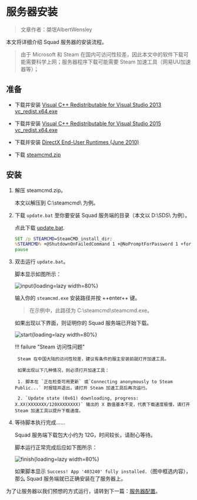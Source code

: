 # 服务器安装

> 文章作者：桀氓AlbertWensley

本文将详细介绍 Squad 服务器的安装流程。

> 由于 Microsoft 和 Steam 在国内可访问性较差，因此本文中的软件下载可能需要科学上网；服务器程序下载可能需要 Steam 加速工具（网易UU加速器等）；

## 准备

- 下载并安装 [Visual C++ Redistributable for Visual Studio 2013 vc_redist.x64.exe](https://www.microsoft.com/en-us/download/details.aspx?id=40784)

- 下载并安装 [Visual C++ Redistributable for Visual Studio 2015 vc_redist.x64.exe](https://www.microsoft.com/en-us/download/details.aspx?id=48145)

- 下载并安装 [DirectX End-User Runtimes (June 2010)](https://www.microsoft.com/en-us/download/details.aspx?id=8109)

- 下载 [steamcmd.zip](https://steamcdn-a.akamaihd.net/client/installer/steamcmd.zip)

## 安装

1. 解压 steamcmd.zip。

    本文以解压到 C:\steamcmd\ 为例。

2. 下载 `update.bat` 至你要安装 Squad 服务端的目录（本文以 D:\SDS\ 为例）。

    点此下载 [update.bat](./scripts/update.bat).

    ```bat title="update.bat" linenums="1"
    SET /p STEAMCMD=SteamCMD_install_dir: 
    %STEAMCMD% +@ShutdownOnFailedCommand 1 +@NoPromptForPassword 1 +force_install_dir %~dp0% +login anonymous +app_update 403240 validate +quit
    pause
    ```

2. 双击运行 `update.bat`。

    脚本显示如图所示：

    ![input](/img/server/installation/input.png){loading=lazy width=80%}

    输入你的 `steamcmd.exe` 安装路径并按 ++enter++ 键。

    > 在示例中，此路径为 C:\steamcmd\steamcmd.exe。

    如果出现以下界面，则证明你的 Squad 服务端已开始下载。

    ![start](/img/server/installation/start.png){loading=lazy width=80%}

    !!! failure "Steam 访问性问题"

        Steam 在中国大陆的访问性较差，建议有条件的服主安装前就打开加速工具。

        如果出现以下几种情况，则必须打开加速工具：
            
        1. 脚本在 `正在检查可用更新` 或`Connecting anonymously to Steam Public...` 时报错并退出，请打开 Steam 加速工具后再次运行。

        2. `Update state (0x61) downloading, progress: X.XX(XXXXXXX/120XXXXXXXX)` 输出的 X 数值基本不变，代表下载速度极慢，请打开 Steam 加速工具以提升下载速度。

3. 等待脚本执行完成......

    Squad 服务端下载包大小约为 12G，时间较长，请耐心等待。

    脚本运行正常完成后应如下图所示：
    
    ![finish](/img/server/installation/finish.png){loading=lazy width=80%}

    如果脚本显示 `Success! App '403240' fully installed.`（图中框选内容），那么 Squad 服务端就已正确安装在了服务器上。

为了让服务器以我们预想的方式运行，请转到下一篇：[服务器配置](../Configuration)。